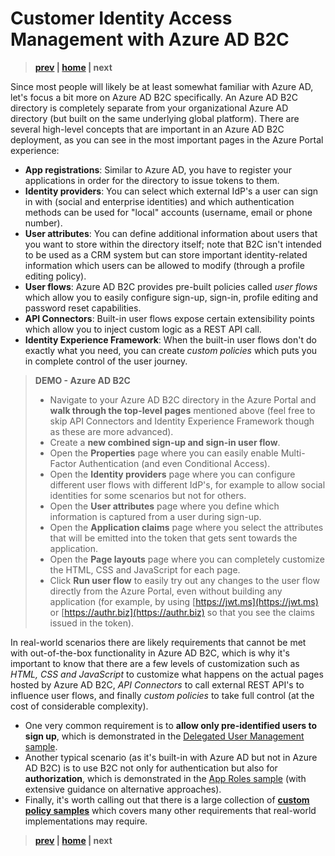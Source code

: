 # Customer Identity Access Management with Azure AD B2C

> **[prev](11-external-identities-scenario.md) | [home](readme.md)  | next**

Since most people will likely be at least somewhat familiar with Azure AD, let's focus a bit more on Azure AD B2C specifically. An Azure AD B2C directory is completely separate from your organizational Azure AD directory (but built on the same underlying global platform). There are several high-level concepts that are important in an Azure AD B2C deployment, as you can see in the most important pages in the Azure Portal experience:

- **App registrations**: Similar to Azure AD, you have to register your applications in order for the directory to issue tokens to them.
- **Identity providers**: You can select which external IdP's a user can sign in with (social and enterprise identities) and which authentication methods can be used for "local" accounts (username, email or phone number).
- **User attributes**: You can define additional information about users that you want to store within the directory itself; note that B2C isn't intended to be used as a CRM system but can store important identity-related information which users can be allowed to modify (through a profile editing policy).
- **User flows**: Azure AD B2C provides pre-built policies called *user flows* which allow you to easily configure sign-up, sign-in, profile editing and password reset capabilities.
- **API Connectors**: Built-in user flows expose certain extensibility points which allow you to inject custom logic as a REST API call.
- **Identity Experience Framework**: When the built-in user flows don't do exactly what you need, you can create *custom policies* which puts you in complete control of the user journey.

> **DEMO - Azure AD B2C**
>
> - Navigate to your Azure AD B2C directory in the Azure Portal and **walk through the top-level pages** mentioned above (feel free to skip API Connectors and Identity Experience Framework though as these are more advanced).
> - Create a **new combined sign-up and sign-in user flow**.
> - Open the **Properties** page where you can easily enable Multi-Factor Authentication (and even Conditional Access).
> - Open the **Identity providers** page where you can configure different user flows with different IdP's, for example to allow social identities for some scenarios but not for others.
> - Open the **User attributes** page where you define which information is captured from a user during sign-up.
> - Open the **Application claims** page where you select the attributes that will be emitted into the token that gets sent towards the application.
> - Open the **Page layouts** page where you can completely customize the HTML, CSS and JavaScript for each page.
> - Click **Run user flow** to easily try out any changes to the user flow directly from the Azure Portal, even without building any application (for example, by using [https://jwt.ms](https://jwt.ms) or [https://authr.biz](https://authr.biz) so that you see the claims issued in the token).

In real-world scenarios there are likely requirements that cannot be met with out-of-the-box functionality in Azure AD B2C, which is why it's important to know that there are a few levels of customization such as *HTML, CSS and JavaScript* to customize what happens on the actual pages hosted by Azure AD B2C, *API Connectors* to call external REST API's to influence user flows, and finally *custom policies* to take full control (at the cost of considerable complexity).

- One very common requirement is to **allow only pre-identified users to sign up**, which is demonstrated in the [Delegated User Management sample](https://github.com/azure-ad-b2c/api-connector-samples/tree/main/InvitationCodeDelegatedUserManagement).
- Another typical scenario (as it's built-in with Azure AD but not in Azure AD B2C) is to use B2C not only for authentication but also for **authorization**, which is demonstrated in the [App Roles sample](https://github.com/azure-ad-b2c/api-connector-samples/tree/main/Authorization-AppRoles) (with extensive guidance on alternative approaches).
- Finally, it's worth calling out that there is a large collection of **[custom policy samples](https://github.com/azure-ad-b2c/samples)** which covers many other requirements that real-world implementations may require.

> **[prev](11-external-identities-scenario.md) | [home](readme.md)  | next**
